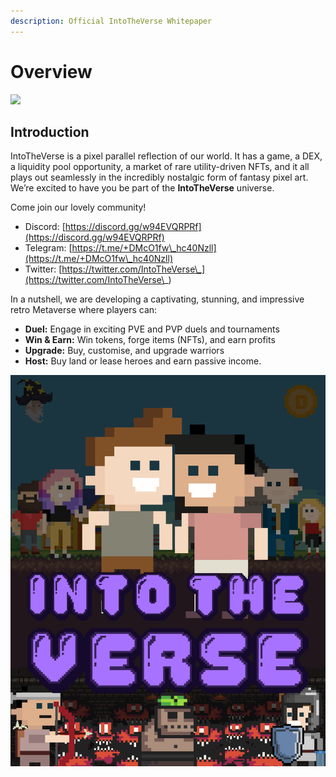 ```yaml
---
description: Official IntoTheVerse Whitepaper
---
```


# Overview

![](<.gitbook/assets/Into The Verse logo.gif>)

## Introduction

IntoTheVerse is a pixel parallel reflection of our world. It has a game, a DEX, a liquidity pool opportunity, a market of rare utility-driven NFTs, and it all plays out seamlessly in the incredibly nostalgic form of fantasy pixel art. We’re excited to have you be part of the **IntoTheVerse** universe.&#x20;

Come join our lovely community!&#x20;

* Discord: [https://discord.gg/w94EVQRPRf](https://discord.gg/w94EVQRPRf)
* Telegram: [https://t.me/+DMcO1fw\_hc40Nzll](https://t.me/+DMcO1fw\_hc40Nzll)
* Twitter: [https://twitter.com/IntoTheVerse\_](https://twitter.com/IntoTheVerse\_)

In a nutshell, we are developing a captivating, stunning, and impressive retro Metaverse where players can:

* **Duel:** Engage in exciting PVE and PVP duels and tournaments
* **Win & Earn:** Win tokens, forge items (NFTs), and earn profits
* **Upgrade:** Buy, customise, and upgrade warriors
* **Host:** Buy land or lease heroes and earn passive income​.

![Cover](<.gitbook/assets/image (1) (1) (1).png>)
